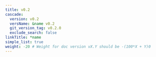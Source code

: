 ```yaml
---
title: v0.2
cascade:
  version: v0.2
  versName: &name v0.2
  git_version_tag: v0.2.0
  exclude_search: false
linkTitle: *name
simple_list: true
weight: -20 # Weight for doc version vX.Y should be -(100*X + Y)0
---
```

